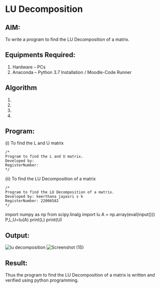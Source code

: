 # LU Decomposition 

## AIM:
To write a program to find the LU Decomposition of a matrix.

## Equipments Required:
1. Hardware – PCs
2. Anaconda – Python 3.7 Installation / Moodle-Code Runner

## Algorithm
1. 
2. 
3. 
4. 

## Program:
(i) To find the L and U matrix
```
/*
Program to find the L and U matrix.
Developed by: 
RegisterNumber: 
*/
```
(ii) To find the LU Decomposition of a matrix
```
/*
Program to find the LU Decomposition of a matrix.
Developed by: keerthana jayasri s k
RegisterNumber: 22006582
*/
```
import numpy as np
from scipy.linalg import lu
A = np.array(eval(input()))
P,L,U=lu(A)
print(L)
print(U)


## Output:
![lu decomposition]()
![Screenshot (15)](https://user-images.githubusercontent.com/121163440/213078568-0a3d5c06-f60e-4951-b7d3-f880b148326c.png)


## Result:
Thus the program to find the LU Decomposition of a matrix is written and verified using python programming.

